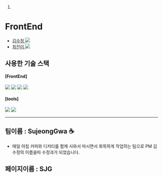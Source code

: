 1.

# FrontEnd

- <a href="https://github.com/Kimsu10">김수정 <img src="https://img.shields.io/badge/GitHub-181717?style=flat-square&logo=GitHub&logoColor=white&link=https://github.com/hongyeollee"/></a>
- <a href="https://github.com/jjinicho">최진이 <img src="https://img.shields.io/badge/GitHub-181717?style=flat-square&logo=GitHub&logoColor=white&link=https://github.com/hongyeollee"/></a>

## **사용한 기술 스택**

#### [FrontEnd]

![](https://img.shields.io/badge/-Html5-%23E34F26?style=flat&logo=HTML5&logoColor=white) ![](https://img.shields.io/badge/-CSS-blue?style=flat&logo=CSS3&logoColor=white) ![](https://img.shields.io/badge/-React-61DAFB?style=flat&logo=React&logoColor=white) ![](https://img.shields.io/badge/-JavaScript-yellow?style=flat&logo=JavaScript&logoColor=white)

#### [tools]

![](https://img.shields.io/badge/-Git-orange?style=flat&logo=Git&logoColor=white) ![](https://img.shields.io/badge/-GitHub-black?style=flat&logo=GitHub&logoColor=white)

---

## 팀이름 : SujeongGwa ☕️

- 매일 아침 커피와 디저티를 함께 사와서 마시면서 화목하게 작업하는 팀으로 PM 김수정의 이름을따 수정과가 되었습니다.

## 페이지이름 : SJG
